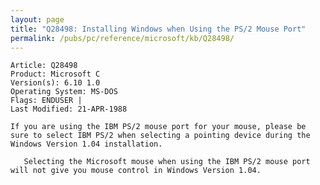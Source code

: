 ```yaml
---
layout: page
title: "Q28498: Installing Windows when Using the PS/2 Mouse Port"
permalink: /pubs/pc/reference/microsoft/kb/Q28498/
---
```


	Article: Q28498
	Product: Microsoft C
	Version(s): 6.10 1.0
	Operating System: MS-DOS
	Flags: ENDUSER |
	Last Modified: 21-APR-1988
	
	If you are using the IBM PS/2 mouse port for your mouse, please be
	sure to select IBM PS/2 when selecting a pointing device during the
	Windows Version 1.04 installation.
	
	   Selecting the Microsoft mouse when using the IBM PS/2 mouse port
	will not give you mouse control in Windows Version 1.04.
